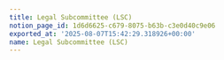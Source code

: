 ```yaml
---
title: Legal Subcommittee (LSC)
notion_page_id: 1d6d6625-c679-8075-b63b-c3e0d40c9e06
exported_at: '2025-08-07T15:42:29.318926+00:00'
name: Legal Subcommittee (LSC)
---
```


